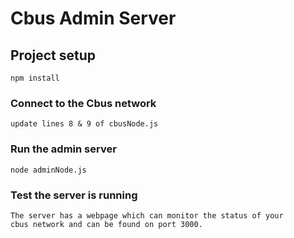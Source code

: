 # Cbus Admin Server

## Project setup
```
npm install
```

### Connect to the Cbus network
```
update lines 8 & 9 of cbusNode.js
```

### Run the admin server
```
node adminNode.js
```

### Test the server is running
```
The server has a webpage which can monitor the status of your 
cbus network and can be found on port 3000.
```

